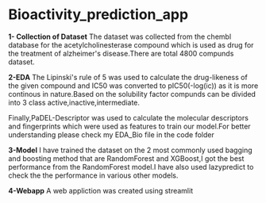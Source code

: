 # Bioactivity_prediction_app

**1- Collection of Dataset**
The dataset was collected from the chembl database for the acetylcholinesterase compound which is used as drug for the treatment of alzheimer's disease.There are total 4800 compunds dataset.

**2-EDA**
The Lipinski's rule of 5 was used to calculate the drug-likeness of the given compound and IC50 was converted to pIC50(-log(ic)) as it is more continous in nature.Based on the solubility factor compunds can be divided into 3 class active,inactive,intermediate.

Finally,PaDEL-Descriptor was used to calculate the molecular descriptors and fingerprints which were used as features to train our model.For better understanding please check my EDA_Bio file in the code folder

**3-Model**
I have trained the dataset on the 2 most commonly used bagging and boosting method that are RandomForest and XGBoost,I got the best performance from the RandomForest model.I have also used lazypredict to check the  the performance in various other models.

**4-Webapp**
A web appliction was created using streamlit


